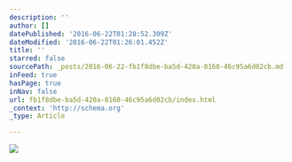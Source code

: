 ```yaml
---
description: ''
author: []
datePublished: '2016-06-22T01:28:52.309Z'
dateModified: '2016-06-22T01:26:01.452Z'
title: ''
starred: false
sourcePath: _posts/2016-06-22-fb1f8dbe-ba5d-420a-8160-46c95a6d02cb.md
inFeed: true
hasPage: true
inNav: false
url: fb1f8dbe-ba5d-420a-8160-46c95a6d02cb/index.html
_context: 'http://schema.org'
_type: Article

---
```

![](https://the-grid-user-content.s3-us-west-2.amazonaws.com/c58b243f-b763-4861-8455-e6682aa2b14c.jpg)